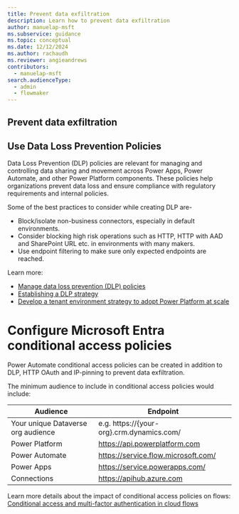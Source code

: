 ```yaml
---
title: Prevent data exfiltration
description: Learn how to prevent data exfiltration
author: manuelap-msft
ms.subservice: guidance
ms.topic: conceptual
ms.date: 12/12/2024
ms.author: rachaudh
ms.reviewer: angieandrews
contributors: 
  - manuelap-msft
search.audienceType: 
  - admin
  - flowmaker
---
```


## Prevent data exfiltration

## Use Data Loss Prevention Policies

Data Loss Prevention (DLP) policies are relevant for managing and controlling data sharing and movement across Power Apps, Power Automate, and other Power Platform components. These policies help organizations prevent data loss and ensure compliance with regulatory requirements and internal policies.

Some of the best practices to consider while creating DLP are- 
- Block/isolate non-business connectors, especially in default environments. 
- Consider blocking high risk operations such as HTTP, HTTP with AAD and SharePoint URL etc. in environments with many makers. 
- Use endpoint filtering to make sure only expected endpoints are reached.

Learn more: 
- [Manage data loss prevention (DLP) policies](/power-platform/admin/prevent-data-loss)
- [Establishing a DLP strategy](/power-platform/guidance/adoption/dlp-strategy)
- [Develop a tenant environment strategy to adopt Power Platform at scale](/power-platform/guidance/white-papers/environment-strategy)

# Configure Microsoft Entra conditional access policies

Power Automate conditional access policies can be created in addition to DLP, HTTP OAuth and IP-pinning to prevent data exfiltration. 

The minimum audience to include in conditional access policies would include:  

| Audience | Endpoint |
| --- | --- |
| Your unique Dataverse org audience | e.g. https://{your-org}.crm.dynamics.com/ |
| Power Platform | https://api.powerplatform.com |
| Power Automate |  https://service.flow.microsoft.com/ |
| Power Apps | https://service.powerapps.com/ |
| Connections | https://apihub.azure.com |

Learn more details about the impact of conditional access policies on flows: [Conditional access and multi-factor authentication in cloud flows](/troubleshoot/power-platform/power-automate/administration/conditional-access-and-multi-factor-authentication-in-flow)